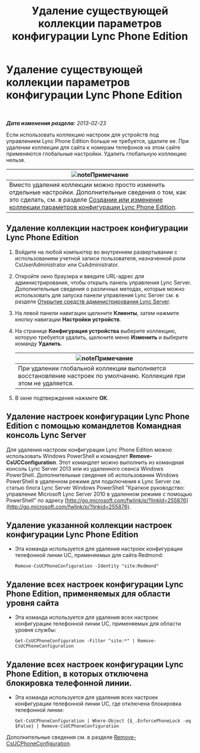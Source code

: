 ﻿---
title: Удаление существующей коллекции параметров конфигурации Lync Phone Edition
TOCTitle: Удаление существующей коллекции параметров конфигурации Lync Phone Edition
ms:assetid: 1bfc427d-4dcd-4199-b25f-8d5cfec2164f
ms:mtpsurl: https://technet.microsoft.com/ru-ru/library/JJ687984(v=OCS.15)
ms:contentKeyID: 49887887
ms.date: 05/19/2016
mtps_version: v=OCS.15
ms.translationtype: HT
---

# Удаление существующей коллекции параметров конфигурации Lync Phone Edition

 

_**Дата изменения раздела:** 2013-02-23_

Если использовать коллекцию настроек для устройств под управлением Lync Phone Edition больше не требуется, удалите ее. При удалении коллекции для сайта к номерам телефонов на этом сайте применяются глобальные настройки. Удалить глобальную коллекцию нельзя.

<table>
<thead>
<tr class="header">
<th><img src="images/Gg398412.note(OCS.15).gif" title="note" alt="note" />Примечание</th>
</tr>
</thead>
<tbody>
<tr class="odd">
<td>Вместо удаления коллекции можно просто изменить отдельные настройки. Дополнительные сведения о том, как это сделать, см. в разделе <a href="lync-server-2013-create-or-modify-a-collection-of-lync-phone-edition-configuration-settings.md">Создание или изменение коллекции параметров конфигурации Lync Phone Edition</a>.</td>
</tr>
</tbody>
</table>


## Удаление коллекции настроек конфигурации Lync Phone Edition

1.  Войдите на любой компьютер во внутреннем развертывании с использованием учетной записи пользователя, назначенной роли CsUserAdministrator или CsAdministrator.

2.  Откройте окно браузера и введите URL-адрес для администрирования, чтобы открыть панель управления Lync Server. Дополнительные сведения о различных методах, которые можно использовать для запуска панели управления Lync Server см. в разделе [Открытие средств администрирования Lync Server](lync-server-2013-open-lync-server-administrative-tools.md).

3.  На левой панели навигации щелкните **Клиенты**, затем нажмите кнопку навигации **Настройки устройств**.

4.  На странице **Конфигурация устройства** выберите коллекцию, которую требуется удалить, щелкните меню **Изменить** и выберите команду **Удалить**.
    
    <table>
    <thead>
    <tr class="header">
    <th><img src="images/Gg398412.note(OCS.15).gif" title="note" alt="note" />Примечание</th>
    </tr>
    </thead>
    <tbody>
    <tr class="odd">
    <td>При удалении глобальной коллекции выполняется восстановление настроек по умолчанию. Коллекция при этом не удаляется.</td>
    </tr>
    </tbody>
    </table>


5.  В окне подтверждения нажмите **ОК**.

## Удаление настроек конфигурации Lync Phone Edition с помощью командлетов Командная консоль Lync Server

Для удаления настроек конфигурации Lync Phone Edition можно использовать Windows PowerShell и командлет **Remove-CsUCConfiguration**. Этот командлет можно выполнить из командная консоль Lync Server 2013 или из удаленного сеанса Windows PowerShell. Дополнительные сведения об использовании Windows PowerShell в удаленном режиме для подключения к Lync Server см. статью блога Lync Server Windows PowerShell "Краткое руководство: управление Microsoft Lync Server 2010 в удаленном режиме с помощью PowerShell" по адресу [http://go.microsoft.com/fwlink/p/?linkId=255876](http://go.microsoft.com/fwlink/p/?linkid=255876).

## Удаление указанной коллекции настроек конфигурации Lync Phone Edition

  - Эта команда используется для удаления настроек конфигурации телефонной линии UC, применяемых для сайта Redmond:
    
        Remove-CsUCPhoneConfiguration -Identity "site:Redmond"

## Удаление всех настроек конфигурации Lync Phone Edition, применяемых для области уровня сайта

  - Эта команда используется для удаления всех настроек конфигурации телефонной линии UC, применяемых для области уровня службы:
    
        Get-CsUCPhoneConfiguration -Filter "site:*" | Remove-CsUCPhoneConfiguration

## Удаление всех настроек конфигурации Lync Phone Edition, в которых отключена блокировка телефонной линии.

  - Эта команда используется для удаления всех настроек конфигурации телефонной линии UC, где отключена блокировка телефонной линии:
    
        Get-CsUCPhoneConfiguration | Where-Object {$_.EnforcePhoneLock -eq $False} | Remove-CsUCPhoneConfiguration

Дополнительные сведения см. в разделе [Remove-CsUCPhoneConfiguration](https://docs.microsoft.com/en-us/powershell/module/skype/Remove-CsUCPhoneConfiguration).

